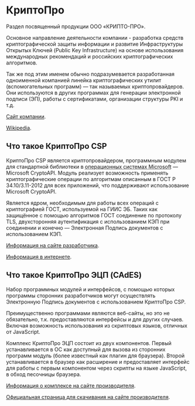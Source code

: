 # КриптоПро

Раздел посвященный продукции ООО &laquo;КРИПТО-ПРО&raquo;.

Основное направление деятельности компании - разработка средств криптографической защиты информации и развитие Инфраструктуры Открытых Ключей (Public Key Infrastructure) на основе использования международных рекомендаций и российских криптографических алгоритмов.

Так же под этим именем обычно подразумевается разработанная одноименной компанией линейка криптографических утилит (вспомогательных программ) — так называемых криптопровайдеров. Они используются в других программах для генерации электронной подписи (ЭП), работы с сертификатами, организации структуры PKI и т.д.

[Сайт компании](https://www.cryptopro.ru/about).

[Wikipedia](https://ru.wikipedia.org/wiki/%D0%9A%D1%80%D0%B8%D0%BF%D1%82%D0%BE%D0%9F%D1%80%D0%BE).

## Что такое КриптоПро CSP

КриптоПро CSP является криптопровайдером, программным модулем для стандартной библиотеки в <abbr title="В других операционных системах используются другие интерфейсы для встраивания">операционных системах Microsoft</abbr> &mdash; Microsoft CryptoAPI. Модуль реализует возможность применять криптографические операции по алгоритмам описанным в ГОСТ Р 34.10/3.11-2012 для всех приложений, что поддерживают использование Microsoft CryptoAPI.

Является ядром, необходимым для работы всех операций с криптографией ГОСТ, используемой на ГИИС ЭБ. Таких как защищённое с помощью алгоритмов ГОСТ соединение по протоколу TLS, двухсторонняя аутентификация с использованием КЭП при соединении и конечно &mdash; Электронная Подпись документов с использованием КЭП.

[Информация на сайте разработчика](https://www.cryptopro.ru/products/csp).

[Информация в интернете](https://taxcom.ru/baza-znaniy/otchetnost/stati/chto-takoe-crypto-pro/).

## Что такое КриптоПро ЭЦП (CAdES)

Набор программных модулей и интерфейсов, с помощью которых программы сторонних разработчиков могут осуществлять Электронную Подпись документов с использованием КриптоПро CSP.

Преимущественно программами являются веб-сайты, но это не обязательно, т.к. предоставляются интерфейсы и для других случаев. Включая возможность использования из скриптовых языков, отличных от JavaScript.

Комплекс КриптоПро ЭЦП состоит из двух компонентов. Первый устанавливается в ОС как доступный для вызова из сторонних программ модуль (более известный как плагин для браузера). Второй устанавливается в браузер как расширение и предоставляет интерфейс для работы с первым компонентом через скрипты на языке JavaScript, в обход песочницы браузера.

[Информация о комплексе на сайте производителя](https://www.cryptopro.ru/products/cades).

[Официальная страница для скачивания на сайте производителя](https://www.cryptopro.ru/products/cades/plugin).

<!-- // code: language=markdown insertSpaces=true tabSize=2 -->
